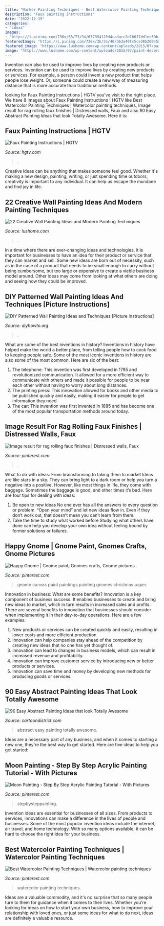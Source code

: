 ```yaml
---
title: "Marker Painting Techniques - Best Watercolor Painting Techniques"
description: "Faux painting instructions"
date: "2022-12-19"
categories:
- "ideas"
images:
- "https://i.pinimg.com/736x/63/73/94/637394120d4cadacc2d16017dd1ec69b.jpg"
featuredImage: "https://i.pinimg.com/736x/3b/3a/40/3b3a40fc5ce38b20045277ef6de5e67e.jpg"
featured_image: "https://www.lushome.com/wp-content/uploads/2015/07/paint-decorating-wall-painting-ideas-16.jpg"
image: "https://www.lushome.com/wp-content/uploads/2015/07/paint-decorating-wall-painting-ideas-16.jpg"
---
```



Invention can also be used to improve lives by creating new products or services.
Invention can be used to improve lives by creating new products or services. For example, a person could invent a new product that helps people lose weight. Or, someone could create a new way of measuring distance that is more accurate than traditional methods.

	

		
looking for Faux Painting Instructions | HGTV you've visit to the right place. We have 8 Images about Faux Painting Instructions | HGTV like Best Watercolor Painting Techniques | Watercolor painting techniques, Image result for rag rolling faux finishes | Distressed walls, Faux and also 90 Easy Abstract Painting Ideas that look Totally Awesome. Here it is:
		
    
## Faux Painting Instructions | HGTV

<img loading=lazy src="https://hgtvhome.sndimg.com/content/dam/images/hgtv/fullset/2007/8/15/2/hccor101-faux-paint.jpg.rend.hgtvcom.616.822.suffix/1400942813729.jpeg" onerror="this.onerror=null;this.src='https://tse4.mm.bing.net/th?id=OIP.kHmSffPejBWcmOmJ2NmIFgHaJ4&amp;pid=15.1';" alt="Faux Painting Instructions | HGTV">

_Source: hgtv.com_

>. 

	

Creative ideas can be anything that makes someone feel good. Whether it's making a new design, painting, writing, or just spending time outdoors, creativity is important to any individual. It can help us escape the mundane and find joy in life.

    
## 22 Creative Wall Painting Ideas And Modern Painting Techniques

<img loading=lazy src="https://www.lushome.com/wp-content/uploads/2015/07/paint-decorating-wall-painting-ideas-16.jpg" onerror="this.onerror=null;this.src='https://tse1.mm.bing.net/th?id=OIP.BN2kSJlnyXgboMk99neZDQHaJd&amp;pid=15.1';" alt="22 Creative Wall Painting Ideas and Modern Painting Techniques">

_Source: lushome.com_

>. 

	

In a time where there are ever-changing ideas and technologies, it is important for businesses to have an idea for their product or service that they can market and sell. Some new ideas are born out of necessity, such as in the case of a product that needs to be small enough to carry without being cumbersome, but too large or expensive to create a viable business model around. Other ideas may come from looking at what others are doing and seeing how they could be improved.

    
## DIY Patterned Wall Painting Ideas And Techniques [Picture Instructions]

<img loading=lazy src="http://www.diyhowto.org/wp-content/uploads/DIY-Geometric-Mosaic-Wall-Painting-Instruction-DIY-Wall-Painting-Ideas-Techniques-Tutorials-DIYHowto.jpg" onerror="this.onerror=null;this.src='https://tse4.mm.bing.net/th?id=OIP.7iToj4_cIQh8Py1lDrYRcQHaKn&amp;pid=15.1';" alt="DIY Patterned Wall Painting Ideas and Techniques [Picture Instructions]">

_Source: diyhowto.org_

>. 

	

What are some of the best inventions in history?
Inventions in history have helped make the world a better place, from telling people how to cook food to keeping people safe. Some of the most iconic inventions in history are also some of the most common. Here are six of the best: 
1. The telephone: This invention was first developed in 1795 and revolutionized communication. It allowed for a more efficient way to communicate with others and made it possible for people to be near each other without having to worry about long distances. 
2. The printing press: This innovation allowed for books and other media to be published quickly and easily, making it easier for people to get information they need. 
3. The car: This invention was first invented in 1885 and has become one of the most popular transportation methods around today.

    
## Image Result For Rag Rolling Faux Finishes | Distressed Walls, Faux

<img loading=lazy src="https://i.pinimg.com/736x/54/6c/45/546c456f8bff410aca57ea39037d44c7.jpg" onerror="this.onerror=null;this.src='https://tse3.mm.bing.net/th?id=OIP.Hidyob8z4loNOOxGiOoCcwHaJ3&amp;pid=15.1';" alt="Image result for rag rolling faux finishes | Distressed walls, Faux">

_Source: pinterest.com_

>. 

	

What to do with ideas: From brainstorming to taking them to market
Ideas are like stars in a sky. They can bring light to a dark room or help you turn a negative into a positive. However, like most things in life, they come with baggage. Sometimes the baggage is good, and other times it’s bad. Here are four tips for dealing with ideas:
1. Be open to new ideas 
No one ever has all the answers to every question or problem. “Open your mind” and let new ideas flow in. Even if they don’t work out, that doesn’t mean you can’t learn from them. 
2. Take the time to study what worked before 
Studying what others have done can help you develop your own idea without feeling bound by former solutions or failures.

    
## Happy Gnome | Gnome Paint, Gnomes Crafts, Gnome Pictures

<img loading=lazy src="https://i.pinimg.com/736x/96/1f/6c/961f6cc47b0c15f3bedb359318b2d134.jpg" onerror="this.onerror=null;this.src='https://tse2.mm.bing.net/th?id=OIP.CUUjC4y5P7hFQFGEgKw6SgHaJ4&amp;pid=15.1';" alt="Happy Gnome | Gnome paint, Gnomes crafts, Gnome pictures">

_Source: pinterest.com_

>gnome canvas paint paintings painting gnomes christmas paper. 

	

Innovation in business: What are some benefits?
Innovation is a key component of business success. It enables businesses to create and bring new ideas to market, which in turn results in increased sales and profits. There are several benefits to innovation that businesses should consider when implementing it in their day-to-day operations. Here are a few examples: 
1) New products or services can be created quickly and easily, resulting in lower costs and more efficient production. 
2) Innovation can help companies stay ahead of the competition by creating new ideas that no one has yet thought of. 
3) Innovation can lead to changes in business models, which can result in increased revenue and profitability. 
4) Innovation can improve customer service by introducing new or better products or services. 
5) Innovation can save time and money by developing new methods for producing goods or services.

    
## 90 Easy Abstract Painting Ideas That Look Totally Awesome

<img loading=lazy src="http://www.cartoondistrict.com/wp-content/uploads/2017/06/Easy-Abstract-Painting-Ideas00015-1.jpg" onerror="this.onerror=null;this.src='https://tse2.mm.bing.net/th?id=OIP.7n49ygCZCDJ7eYvFfbiJMQHaLT&amp;pid=15.1';" alt="90 Easy Abstract Painting Ideas that look Totally Awesome">

_Source: cartoondistrict.com_

>abstract easy painting totally awesome. 

	

Ideas are a necessary part of any business, and when it comes to starting a new one, they're the best way to get started. Here are five ideas to help you get started: 

    
## Moon Painting - Step By Step Acrylic Painting Tutorial - With Pictures

<img loading=lazy src="https://i.pinimg.com/736x/63/73/94/637394120d4cadacc2d16017dd1ec69b.jpg" onerror="this.onerror=null;this.src='https://tse4.mm.bing.net/th?id=OIP.jVQfwo8qbndZytgy16RARgHaGO&amp;pid=15.1';" alt="Moon Painting - Step By Step Acrylic Painting Tutorial - With Pictures">

_Source: pinterest.com_

>stepbysteppainting. 

	

Invention ideas are essential for businesses of all sizes. From products to services, innovations can make a difference in the lives of people and businesses. Some of the most popular invention ideas include the internet, air travel, and home technology. With so many options available, it can be hard to choose the right idea for your business.

    
## Best Watercolor Painting Techniques | Watercolor Painting Techniques

<img loading=lazy src="https://i.pinimg.com/736x/3b/3a/40/3b3a40fc5ce38b20045277ef6de5e67e.jpg" onerror="this.onerror=null;this.src='https://tse1.mm.bing.net/th?id=OIP.HtQKjijYi2gQFTkrpLRGRAHaOl&amp;pid=15.1';" alt="Best Watercolor Painting Techniques | Watercolor painting techniques">

_Source: pinterest.com_

>watercolor painting techniques. 

	

Ideas are a valuable commodity, and it's no surprise that so many people turn to them for guidance when it comes to their lives. Whether you're looking for ideas on how to start your own business, how to improve your relationship with loved ones, or just some ideas for what to do next, ideas are definitely a valuable resource.

